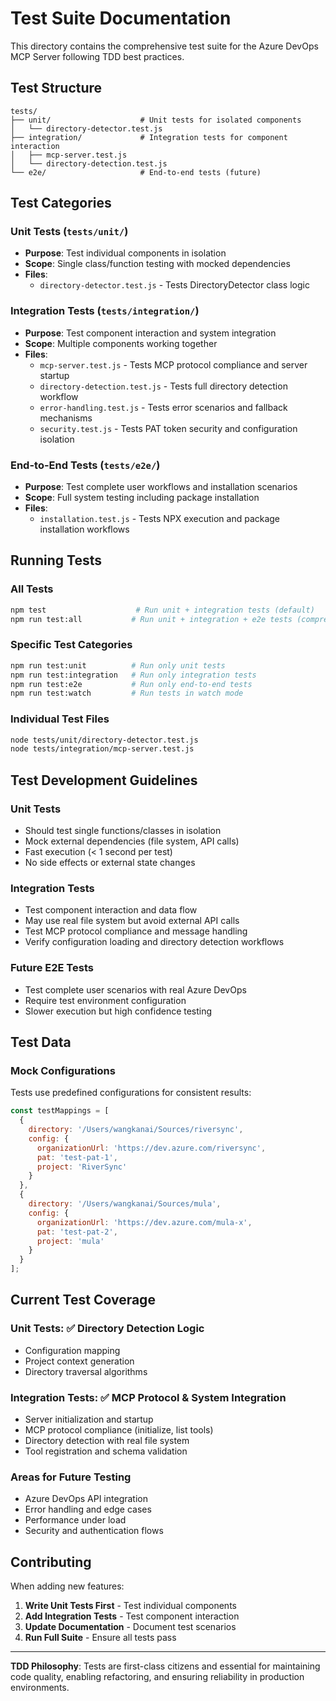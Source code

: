 # Test Suite Documentation

This directory contains the comprehensive test suite for the Azure DevOps MCP Server following TDD best practices.

## Test Structure

```
tests/
├── unit/                    # Unit tests for isolated components
│   └── directory-detector.test.js
├── integration/             # Integration tests for component interaction
│   ├── mcp-server.test.js
│   └── directory-detection.test.js
└── e2e/                     # End-to-end tests (future)
```

## Test Categories

### **Unit Tests** (`tests/unit/`)
- **Purpose**: Test individual components in isolation
- **Scope**: Single class/function testing with mocked dependencies
- **Files**: 
  - `directory-detector.test.js` - Tests DirectoryDetector class logic

### **Integration Tests** (`tests/integration/`)
- **Purpose**: Test component interaction and system integration
- **Scope**: Multiple components working together
- **Files**:
  - `mcp-server.test.js` - Tests MCP protocol compliance and server startup
  - `directory-detection.test.js` - Tests full directory detection workflow
  - `error-handling.test.js` - Tests error scenarios and fallback mechanisms
  - `security.test.js` - Tests PAT token security and configuration isolation

### **End-to-End Tests** (`tests/e2e/`)
- **Purpose**: Test complete user workflows and installation scenarios
- **Scope**: Full system testing including package installation
- **Files**:
  - `installation.test.js` - Tests NPX execution and package installation workflows

## Running Tests

### All Tests
```bash
npm test                    # Run unit + integration tests (default)
npm run test:all           # Run unit + integration + e2e tests (comprehensive)
```

### Specific Test Categories
```bash
npm run test:unit          # Run only unit tests
npm run test:integration   # Run only integration tests  
npm run test:e2e           # Run only end-to-end tests
npm run test:watch         # Run tests in watch mode
```

### Individual Test Files
```bash
node tests/unit/directory-detector.test.js
node tests/integration/mcp-server.test.js
```

## Test Development Guidelines

### **Unit Tests**
- Should test single functions/classes in isolation
- Mock external dependencies (file system, API calls)
- Fast execution (< 1 second per test)
- No side effects or external state changes

### **Integration Tests**
- Test component interaction and data flow
- May use real file system but avoid external API calls
- Test MCP protocol compliance and message handling
- Verify configuration loading and directory detection workflows

### **Future E2E Tests**
- Test complete user scenarios with real Azure DevOps
- Require test environment configuration
- Slower execution but high confidence testing

## Test Data

### Mock Configurations
Tests use predefined configurations for consistent results:

```javascript
const testMappings = [
  {
    directory: '/Users/wangkanai/Sources/riversync',
    config: {
      organizationUrl: 'https://dev.azure.com/riversync',
      pat: 'test-pat-1',
      project: 'RiverSync'
    }
  },
  {
    directory: '/Users/wangkanai/Sources/mula',
    config: {
      organizationUrl: 'https://dev.azure.com/mula-x', 
      pat: 'test-pat-2',
      project: 'mula'
    }
  }
];
```

## Current Test Coverage

### **Unit Tests**: ✅ Directory Detection Logic
- Configuration mapping
- Project context generation
- Directory traversal algorithms

### **Integration Tests**: ✅ MCP Protocol & System Integration
- Server initialization and startup
- MCP protocol compliance (initialize, list tools)
- Directory detection with real file system
- Tool registration and schema validation

### **Areas for Future Testing**
- Azure DevOps API integration
- Error handling and edge cases
- Performance under load
- Security and authentication flows

## Contributing

When adding new features:

1. **Write Unit Tests First** - Test individual components
2. **Add Integration Tests** - Test component interaction  
3. **Update Documentation** - Document test scenarios
4. **Run Full Suite** - Ensure all tests pass

---

**TDD Philosophy**: Tests are first-class citizens and essential for maintaining code quality, enabling refactoring, and ensuring reliability in production environments.